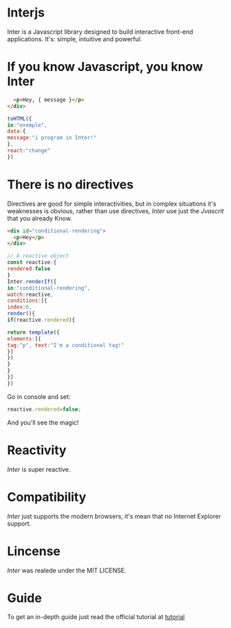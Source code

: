 # Interjs
Inter is a Javascript library designed to build interactive front-end applications.
It's: simple, intuitive and powerful.

# If you know Javascript, you know Inter

````html <div id="exemple">
  <p>Hey, { message }</p>
</div> 

````

```javascript
toHTML({
in:"exemple",
data:{
message:"i program in Inter!"
},
react:"change"
})
```

# There is no directives

Directives are good for simple interactivities, but in complex situations
it's weaknesses is obvious, rather than use directives,  *Inter* use just the *Jvascrit*
that you already Know.

```html
<div id="conditional-rendering">
  <p>Hey</p>
</div>
```
```javascript
// A reactive object
const reactive:{
rendered:false
}
Inter.renderIf({
in:"conditional-rendering",
watch:reactive,
conditions:[{
index:0,
render(){
if(reactive.rendered){

return template({
elements:[{
tag:"p", text:"I'm a conditional tag!"
}]
})
}
}
}]
})
```
Go in console and set:

```javascript
reactive.rendered=false;
```

And you'll see the magic!

# Reactivity

*Inter* is super reactive.

# Compatibility

*Inter* just supports the modern browsers, it's mean that no Internet Explorer support.

# Lincense

*Inter* was realede under the MIT LICENSE.

# Guide

To get an in-depth guide just read the official tutorial at [tutorial](http://interjs.epizy.com/v1/tutorial/instalacao)


